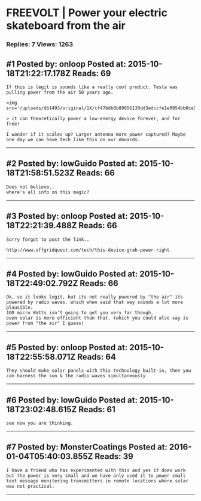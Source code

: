 # FREEVOLT &#124; Power your electric skateboard from the air

### Replies: 7 Views: 1263

## \#1 Posted by: onloop Posted at: 2015-10-18T21:22:17.178Z Reads: 69

```
If this is legit is sounds like a really cool product. Tesla was pulling power from the air 50 years ago. 

<img src='/uploads/db1493/original/1X/cf47bdb0b89056130dd3edccfe1e9954bb0ce582.jpg'>

> it can theoretically power a low-energy device forever, and for free!

I wonder if it scales up? Larger antenna more power captured? Maybe one day we can have tech like this on our eboards.
```

---
## \#2 Posted by: lowGuido Posted at: 2015-10-18T21:58:51.523Z Reads: 66

```
Does not believe..
where's all info on this magic?
```

---
## \#3 Posted by: onloop Posted at: 2015-10-18T22:21:39.488Z Reads: 66

```
Sorry forgot to post the link..

http://www.offgridquest.com/tech/this-device-grab-power-right
```

---
## \#4 Posted by: lowGuido Posted at: 2015-10-18T22:49:02.792Z Reads: 66

```
Ok, so it looks legit, but its not really powered by "the air" its powered by radio waves. which when said that way sounds a lot more plausible. 
100 micro Watts isn't going to get you very far though.
even solar is more efficient than that. (which you could also say is power from "the air" I guess)
```

---
## \#5 Posted by: onloop Posted at: 2015-10-18T22:55:58.071Z Reads: 64

```
They should make solar panels with this technology built-in, then you can harness the sun & the radio waves simultaneously
```

---
## \#6 Posted by: lowGuido Posted at: 2015-10-18T23:02:48.615Z Reads: 61

```
see now you are thinking.
```

---
## \#7 Posted by: MonsterCoatings Posted at: 2016-01-04T05:40:03.855Z Reads: 39

```
I have a friend who has experimented with this and yes it does work but the power is very small and we have only used it to power small  text message monitering transmitters in remote locations where solar was not practical.
```

---
